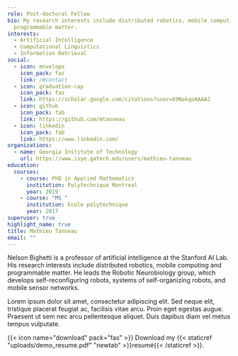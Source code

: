 ```yaml
---
role: Post-doctoral Fellow
bio: My research interests include distributed robotics, mobile computing and
  programmable matter.
interests:
  - Artificial Intelligence
  - Computational Linguistics
  - Information Retrieval
social:
  - icon: envelope
    icon_pack: fas
    link: /#contact
  - icon: graduation-cap
    icon_pack: fas
    link: https://scholar.google.com/citations?user=69NakqoAAAAJ
  - icon: github
    icon_pack: fab
    link: https://github.com/mtanneau
  - icon: linkedin
    icon_pack: fab
    link: https://www.linkedin.com/
organizations:
  - name: Georgia Institute of Technology
    url: https://www.isye.gatech.edu/users/mathieu-tanneau
education:
  courses:
    - course: PhD in Applied Mathematics
      institution: Polytechnique Montreal
      year: 2019
    - course: "MS "
      institution: Ecole polytechnique
      year: 2017
superuser: true
highlight_name: true
title: Mathieu Tanneau
email: ""
---
```


Nelson Bighetti is a professor of artificial intelligence at the Stanford AI Lab. His research interests include distributed robotics, mobile computing and programmable matter. He leads the Robotic Neurobiology group, which develops self-reconfiguring robots, systems of self-organizing robots, and mobile sensor networks.

Lorem ipsum dolor sit amet, consectetur adipiscing elit. Sed neque elit, tristique placerat feugiat ac, facilisis vitae arcu. Proin eget egestas augue. Praesent ut sem nec arcu pellentesque aliquet. Duis dapibus diam vel metus tempus vulputate.

{{< icon name="download" pack="fas" >}} Download my {{< staticref "uploads/demo_resume.pdf" "newtab" >}}resumé{{< /staticref >}}.
